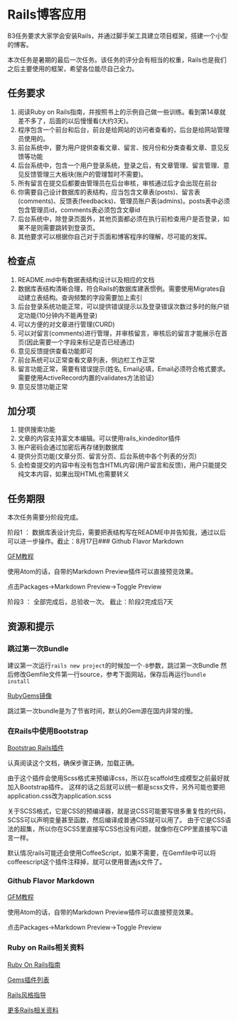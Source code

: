 # Rails博客应用

B3任务要求大家学会安装Rails，并通过脚手架工具建立项目框架，搭建一个小型的博客。

本次任务是暑期的最后一次任务。该任务的评分会有相当的权重，Rails也是我们之后主要使用的框架，希望各位能尽自己全力。

## 任务要求

1. 阅读Ruby on Rails指南，并按照书上的示例自己做一些训练。看到第14章就差不多了，后面的以后慢慢看(大约3天)。
2. 程序包含一个前台和后台，前台是给网站的访问者查看的，后台是给网站管理员使用的。
3. 前台系统中，要为用户提供查看文章、留言、按月份和分类查看文章、意见反馈等功能
4. 后台系统中，包含一个用户登录系统，登录之后，有文章管理、留言管理、意见反馈管理三大板块(账户的管理暂时不需要)。
5. 所有留言在提交后都要由管理员在后台审核，审核通过后才会出现在前台
6. 你需要自己设计数据库的表结构，应当包含文章表(posts)、留言表(comments)、反馈表(feedbacks)、管理员账户表(admins)。posts表中必须包含管理员id，comments表必须包含文章id
7. 后台系统中，除登录页面外，其他页面都必须在执行前检查用户是否登录，如果不是则需要跳转到登录页。
8. 其他要求可以根据你自己对于页面和博客程序的理解，尽可能的发挥。

## 检查点

1. README.md中有数据表结构设计以及相应的文档
1. 数据库表结构清晰合理，符合Rails的数据库建表惯例。需要使用Migrates自动建立表结构。查询频繁的字段需要加上索引
2. 后台登录系统功能正常，可以提供错误提示以及登录错误次数过多时的账户锁定功能(10分钟内不能再登录)
3. 可以方便的对文章进行管理(CURD)
4. 可以对留言(comments)进行管理，并审核留言，审核后的留言才能展示在首页(因此需要一个字段来标记是否已经通过)
5. 意见反馈提供查看功能即可
6. 前台系统可以正常查看文章列表，侧边栏工作正常
7. 留言功能正常，需要有错误提示(姓名, Email必填，Email必须符合格式要求。需要使用ActiveRecord内置的validates方法验证)
8. 意见反馈功能正常

## 加分项

1. 提供搜索功能
2. 文章的内容支持富文本编辑。可以使用rails_kindeditor插件
3. 账户密码会通过加密后再存储到数据库
4. 提供分页功能(文章分页、留言分页、后台系统中各个列表的分页)
5. 会检查提交的内容中有没有包含HTML内容(用户留言和反馈)，用户只能提交纯文本内容，如果出现HTML也需要转义

## 任务期限

本次任务需要分阶段完成。

阶段1 ： 数据库表设计完后，需要把表结构写在README中并告知我，通过以后可以进一步操作。截止：8月17日### Github Flavor Markdown

[GFM教程](https://www.zybuluo.com/techird/note/46064)

使用Atom的话，自带的Markdown Preview插件可以直接预览效果。

点击Packages->Markdown Preview->Toggle Preview

阶段3 ： 全部完成后，总验收一次。 截止：阶段2完成后7天

## 资源和提示

### 跳过第一次Bundle

建议第一次运行`rails new project`的时候加一个`-B`参数，跳过第一次Bundle
然后修改Gemfile文件第一行source，参考下面网站，保存后再运行`bundle install`

[RubyGems镜像](https://gems.ruby-china.org/)

跳过第一次bundle是为了节省时间，默认的Gem源在国内非常的慢。

### 在Rails中使用Bootstrap

[Bootstrap Rails插件](https://github.com/twbs/bootstrap-sass)

认真阅读这个文档，确保步骤正确，加载正确。

由于这个插件会使用Scss格式来预编译css，所以在scaffold生成模型之前最好就加入Bootstrap插件。
这样的话之后就可以统一都是scss文件，另外可能也要把application.css改为application.scss

关于SCSS格式，它是CSS的预编译器，就是说CSS可能要写很多重复性的代码，SCSS可以声明变量甚至函数，然后编译成普通CSS就可以用了。
由于它是CSS语法的超集，所以你在SCSS里直接写CSS也没有问题，就像你在CPP里直接写C语言一样。

默认情况rails可能还会使用CoffeeScript，如果不需要，在Gemfile中可以将coffeescript这个插件注释掉，就可以使用普通js文件了。

### Github Flavor Markdown

[GFM教程](https://www.zybuluo.com/techird/note/46064)

使用Atom的话，自带的Markdown Preview插件可以直接预览效果。

点击Packages->Markdown Preview->Toggle Preview

### Ruby on Rails相关资料

[Ruby On Rails指南](http://guides.ruby-china.org/)

[Gems插件列表](https://ruby-china.org/wiki/gems)

[Rails风格指导](https://ruby-china.org/wiki/rails-stye-guide)

[更多Rails相关资料](https://ruby-china.org/wiki)
